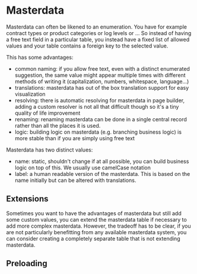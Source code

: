 # Masterdata

Masterdata can often be likened to an enumeration. You have for example contract types or product categories or log levels or ...
So instead of having a free text field in a particular table, you instead have a fixed list of allowed values and your table contains a foreign key to the selected value.

This has some advantages:

- common naming: if you allow free text, even with a distinct enumerated suggestion, the same value might appear multiple times with different methods of writing it (capitalization, numbers, whitespace, language...)
- translations: masterdata has out of the box translation support for easy visualization
- resolving: there is automatic resolving for masterdata in page builder, adding a custom resolver is not all that difficult though so it's a tiny quality of life improvement
- renaming: renaming masterdata can be done in a single central record rather than all the places it is used.
- logic: building logic on masterdata (e.g. branching business logic) is more stable than if you are simply using free text

Masterdata has two distinct values:

- name: static, shouldn't change if at all possible, you can build business logic on top of this. We usually use camelCase notation
- label: a human readable version of the masterdata. This is based on the name initially but can be altered with translations.

## Extensions

Sometimes you want to have the advantages of masterdata but still add some custom values, you can extend the masterdata table if necessary to add more complex masterdata.
However, the tradeoff has to be clear, if you are not particularly benefitting from any available masterdata system, you can consider creating a completely separate table that is not extending masterdata.

## Preloading
